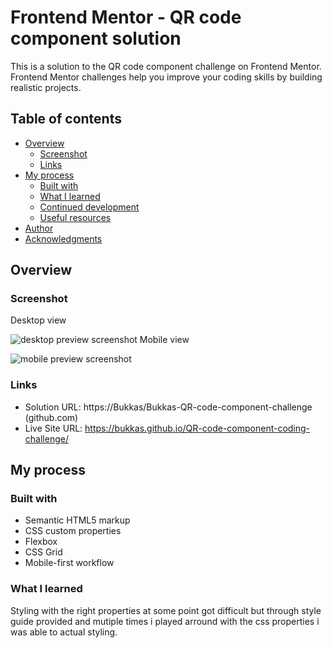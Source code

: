 # Frontend Mentor - QR code component solution
This is a solution to the QR code component challenge on Frontend Mentor. Frontend Mentor challenges help you improve your coding skills by building realistic projects. 
## Table of contents
- [Overview](#overview)
  - [Screenshot](#screenshot)
  - [Links](#links)
- [My process](#my-process)
  - [Built with](#built-with)
  - [What I learned](#what-i-learned)
  - [Continued development](#continued-development)
  - [Useful resources](#useful-resources)
- [Author](#author)
- [Acknowledgments](#acknowledgments)
## Overview
### Screenshot
Desktop view

![desktop preview screenshot](https://user-images.githubusercontent.com/114834493/233250113-a61589a9-304c-4aa4-bea3-79c5e3bb87d2.png)
Mobile view

![mobile preview screenshot](https://user-images.githubusercontent.com/114834493/233250271-4198bef2-cc2a-4994-9134-de7323d8a199.png)
### Links
- Solution URL: https://Bukkas/Bukkas-QR-code-component-challenge (github.com)
- Live Site URL: https://bukkas.github.io/QR-code-component-coding-challenge/
## My process
### Built with
- Semantic HTML5 markup
- CSS custom properties
- Flexbox
- CSS Grid
- Mobile-first workflow
### What I learned
Styling with the right properties at some point got difficult but through style guide provided and mutiple times i played arround with the css properties i was able to actual styling.
